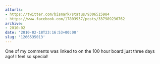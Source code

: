 ```yaml
---
alturls:
- https://twitter.com/bismark/status/9306515984
- https://www.facebook.com/17803937/posts/337989236762
archive:
- 2010-02
date: '2010-02-18T23:16:53+00:00'
slug: '1266535013'
---
```


One of my comments was linked to on the 100 hour board just three days ago! I feel so special!

